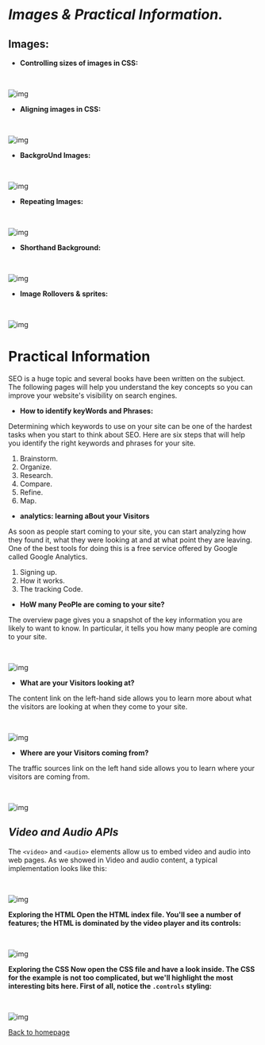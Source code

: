 # *Images & Practical Information.*


##  Images:
- **Controlling sizes of images in CSS:**

<br>

![img](./images/omgsize.JPG)
<br>

- **Aligning images in CSS:**
<br>

![img](./images/imgalign.JPG)
<br>

- **BackgroUnd Images:**

<br>

![img](./images/imgbackground.JPG)
<br>

- **Repeating Images:**
<br>

![img](./images/imgrepeat.JPG)
<br>


- **Shorthand Background:**

<br>

![img](./images/imgshorthand.JPG)
<br>


- **Image Rollovers & sprites:**


<br>

![img](./images/imgrollovers.JPG)
<br>



# **Practical Information**

SEO is a huge topic and several books have been written on the subject.
The following pages will help you understand the key concepts so you can
improve your website's visibility on search engines.


- **How to identify
keyWords and Phrases:**

Determining which keywords to use on your site can be one of the
hardest tasks when you start to think about SEO. Here are six steps that
will help you identify the right keywords and phrases for your site.

1. Brainstorm.
1. Organize.
1. Research.
1. Compare.
1. Refine.
1. Map.


- **analytics: learning
aBout your Visitors**

As soon as people start coming to your site, you can start analyzing
how they found it, what they were looking at and at what point they are
leaving. One of the best tools for doing this is a free service offered by
Google called Google Analytics.

1. Signing up.
1. How it works.
1. The tracking Code.


- **HoW many PeoPle are
coming to your site?**

The overview page gives you a snapshot of the key information you are
likely to want to know. In particular, it tells you how many people are
coming to your site.


<br>

![img](./images/howmany.JPG)
<br>


- **What are your Visitors
looking at?**

The content link on the left-hand side allows
you to learn more about what the visitors are
looking at when they come to your site.

<br>

![img](./images/lookingat.JPG)
<br>

- **Where are your
Visitors coming from?**

The traffic sources link on the left hand side
allows you to learn where your visitors are
coming from.

<br>

![img](./images/comefrom.JPG)
<br>


## *Video and Audio APIs*

The `<video>` and `<audio>` elements allow us to embed video and audio into web pages. As we showed in Video and audio content, a typical implementation looks like this:

<br>

![img](./images/video1.JPG)
<br>

**Exploring the HTML
Open the HTML index file. You'll see a number of features; the HTML is dominated by the video player and its controls:**


<br>

![img](./images/html.JPG)
<br>




**Exploring the CSS
Now open the CSS file and have a look inside. The CSS for the example is not too complicated, but we'll highlight the most interesting bits here. First of all, notice the ```.controls``` styling:**

<br>

![img](./images/css.JPG)
<br>


[Back to homepage](/README.md)